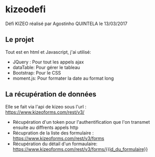 # kizeodefi
Défi KIZEO réalisé par Agostinho QUINTELA le 13/03/2017

## Le projet
 Tout est en html et Javascript, j'ai utilisé:
 * JQuery : Pour tout les appels ajax
 * dataTable: Pour gérer le tableau
 * Bootstrap: Pour le CSS
 * moment.js: Pour formater la date au format long 

 ## La récupération de données
 Elle se fait via l'api de kizeo sous l'url : https://www.kizeoforms.com/rest/v3/
 * Récupération d'un token pour l'authentification que l'on transmet ensuite au diffrents appels http
 * Récupration de la liste des formulaire : https://www.kizeoforms.com/rest/v3/forms
 * Récupération du détail d'un formaulaire: https://www.kizeoforms.com/rest/v3/forms/{{id_du_formulaire}}